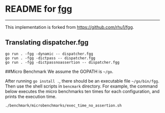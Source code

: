 # README for [fgg](https://github.com/pldi-submission-448/fgg)

---
This implementation is forked from https://github.com/rhu1/fgg.

## Translating dispatcher.fgg
```shell script
go run . -fgg -dynamic -- dispatcher.fgg
go run . -fgg -dictpass -- dispatcher.fgg
go run . -fgg -dictpassnoassertion -- dispatcher.fgg
```

##Micro Benchmark 
We assume the GOPATH is `~/go`.

After running `go install .`, there should be an executable file 
`~/go/bin/fgg`.
Then use the shell scripts in `bencmark` directory.
For example, the command below executes the micro benchmarks
ten times for each configuration, and prints the execution time.

```shell script
./benchmark/microbenchmarks/exec_time_no_assertion.sh
```
